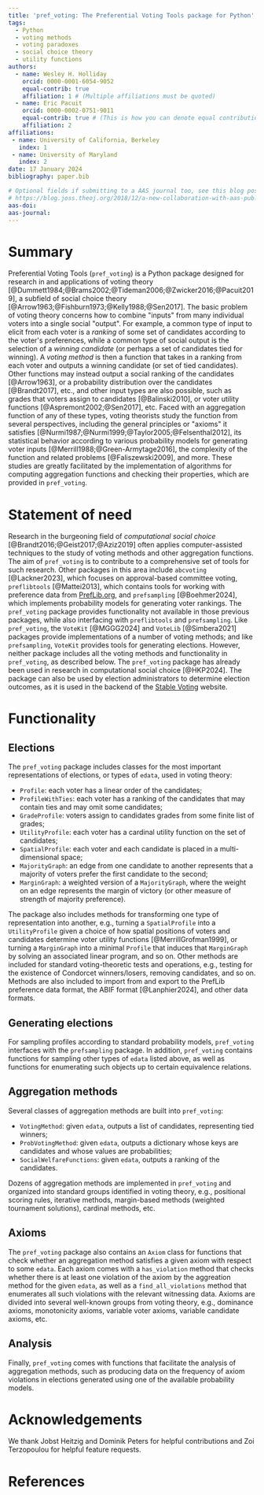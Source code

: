 ```yaml
---
title: 'pref_voting: The Preferential Voting Tools package for Python'
tags:
  - Python
  - voting methods
  - voting paradoxes
  - social choice theory
  - utility functions
authors:
  - name: Wesley H. Holliday
    orcid: 0000-0001-6054-9052
    equal-contrib: true
    affiliation: 1 # (Multiple affiliations must be quoted)
  - name: Eric Pacuit
    orcid: 0000-0002-0751-9011
    equal-contrib: true # (This is how you can denote equal contributions between multiple authors)
    affiliation: 2
affiliations:
 - name: University of California, Berkeley
   index: 1
 - name: University of Maryland
   index: 2
date: 17 January 2024
bibliography: paper.bib

# Optional fields if submitting to a AAS journal too, see this blog post:
# https://blog.joss.theoj.org/2018/12/a-new-collaboration-with-aas-publishing
aas-doi: 
aas-journal: 
---
```


# Summary

Preferential Voting Tools (`pref_voting`) is a Python package designed for research in and applications of voting theory [@Dummett1984;@Brams2002;@Tideman2006;@Zwicker2016;@Pacuit2019], a subfield of social choice theory [@Arrow1963;@Fishburn1973;@Kelly1988;@Sen2017]. The basic problem of voting theory concerns how to combine "inputs" from many individual voters into a single social "output". For example, a common type of input to elicit from each voter is a *ranking* of some set of candidates according to the voter's preferences, while a common type of social output is the selection of a *winning candidate* (or perhaps a set of candidates tied for winning). A *voting method* is then a function that takes in a ranking from each voter and outputs a winning candidate (or set of tied candidates). Other functions may instead output a social ranking of the candidates [@Arrow1963], or a probability distribution over the candidates [@Brandt2017], etc., and other input types are also possible, such as grades that voters assign to candidates [@Balinski2010], or voter utility functions [@Aspremont2002;@Sen2017], etc. Faced with an aggregation function of any of these types, voting theorists study the function from several perspectives, including the general principles or "axioms" it satisfies [@Nurmi1987;@Nurmi1999;@Taylor2005;@Felsenthal2012], its statistical behavior according to various probability models for generating voter inputs [@Merrill1988;@Green-Armytage2016], the complexity of the function and related problems [@Faliszewski2009], and more. These studies are greatly facilitated by the implementation of algorithms for computing aggregation functions and checking their properties, which are provided in `pref_voting`.

# Statement of need

Research in the burgeoning field of *computational social choice* [@Brandt2016;@Geist2017;@Aziz2019] often applies computer-assisted techniques to the study of voting methods and other aggregation functions. The aim of `pref_voting` is to contribute to a comprehensive set of tools for such research. Other packages in this area include `abcvoting` [@Lackner2023], which focuses on approval-based committee voting,  `preflibtools` [@Mattei2013], which contains tools for working with preference data from [PrefLib.org](https://PrefLib.org), and `prefsampling` [@Boehmer2024], which implements probability models for generating voter rankings. The `pref_voting` package provides functionality not available in those previous packages, while also interfacing with `preflibtools` and `prefsampling`. Like `pref_voting`, the `VoteKit` [@MGGG2024] and `VoteLib` [@Simbera2021] packages provide implementations of a number of voting methods; and like `prefsampling`, `VoteKit` provides tools for generating elections. However, neither package includes all the voting methods and functionality in `pref_voting`, as described below. The `pref_voting` package has already been used in research in computational social choice [@HKP2024]. The package can also be used by election administrators to determine election outcomes, as it is used in the backend of the [Stable Voting](https://stablevoting.org) website.

# Functionality

## Elections

The `pref_voting` package includes classes for the most important representations of elections, or types of `edata`, used in voting theory: 

 - `Profile`: each voter has a linear order of the candidates; 
 - `ProfileWithTies`: each voter has a ranking of the candidates that may contain ties and may omit some candidates;
 - `GradeProfile`: voters assign to candidates grades from some finite list of grades; 
 - `UtilityProfile`: each voter has a cardinal utility function on the set of candidates; 
 - `SpatialProfile`: each voter and each candidate is placed in a multi-dimensional space;
 - `MajorityGraph`: an edge from one candidate to another represents that a majority of voters prefer the first candidate to the second;
 - `MarginGraph`: a weighted version of a `MajorityGraph`, where the weight on an edge represents the margin of victory (or other measure of strength of majority preference). 

The package also includes methods for transforming one type of representation into another, e.g., turning a `SpatialProfile` into a `UtilityProfile` given a choice of how spatial positions of voters and candidates determine voter utility functions [@MerrillGrofman1999], or turning a `MarginGraph` into a minimal `Profile` that induces that `MarginGraph` by solving an associated linear program, and so on. Other methods are included for standard voting-theoretic tests and operations, e.g., testing for the existence of Condorcet winners/losers, removing candidates, and so on. Methods are also included to import from and export to the PrefLib preference data format, the ABIF format [@Lanphier2024], and other data formats.

## Generating elections

For sampling profiles according to standard probability models, `pref_voting` interfaces with the `prefsampling` package. In addition, `pref_voting` contains functions for sampling other types of `edata` listed above, as well as functions for enumerating such objects up to certain equivalence relations.

## Aggregation methods

Several classes of aggregation methods are built into `pref_voting`:

- `VotingMethod`: given `edata`, outputs a list of candidates, representing tied winners;
- `ProbVotingMethod`: given `edata`, outputs a dictionary whose keys are candidates and whose values are probabilities;
- `SocialWelfareFunctions`: given `edata`, outputs a ranking of the candidates.

Dozens of aggregation methods are implemented in `pref_voting` and organized into standard groups identified in voting theory, e.g., positional scoring rules, iterative methods, margin-based methods (weighted tournament solutions), cardinal methods, etc.

## Axioms

The `pref_voting` package also contains an `Axiom` class for functions that check whether an aggregation method satisfies a given axiom with respect to some `edata`. Each axiom comes with a `has_violation` method that checks whether there is at least one violation of the axiom by the aggreation method for the given `edata`, as well as a `find_all_violations` method that enumerates all such violations with the relevant witnessing data. Axioms are divided into several well-known groups from voting theory, e.g., dominance axioms, monotonicity axioms, variable voter axioms, variable candidate axioms, etc.

## Analysis

Finally, `pref_voting` comes with functions that facilitate the analysis of aggregation methods, such as producing data on the frequency of axiom violations in elections generated using one of the available probability models.

# Acknowledgements

We thank Jobst Heitzig and Dominik Peters for helpful contributions and Zoi Terzopoulou for helpful feature requests.

# References
